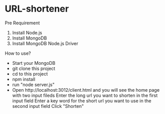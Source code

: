# URL-shortener
Pre Requirement
1. Install Node.js 
2. Install MongoDB 
3. Install MongoDB Node.js Driver

How to use?
- Start your MongoDB
- git clone this project
- cd to this project
- npm install
- run "node server.js"
- Open http://localhost:3012/client.html and you will see the home page with two input fileds
   Enter the long url you want to shorten in the first input field
   Enter a key word for the short url you want to use in the second input field
   Click "Shorten"
